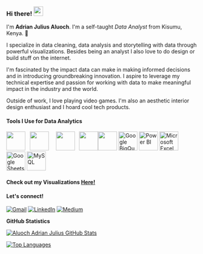 ### Hi there! <img src="https://emojis.slackmojis.com/emojis/images/1536351075/4594/blob-wave.gif" width="25"/>

I'm **Adrian Julius Aluoch**. I'm a self-taught _Data Analyst_ from Kisumu, Kenya. 📌

I specialize in data cleaning, data analysis and storytelling with data through powerful visualizations. Besides being an analyst I also love to do design or build stuff on the internet.

I'm fascinated by the impact data can make in making informed decisions and in introducing groundbreaking innovation. I aspire to leverage my technical expertise and passion for working with data to make meaningful impact in the industry and the world.

Outside of work, I love playing video games. I'm also an aesthetic interior design enthusiast and I hoard cool tech products.

#### Tools I Use for Data Analytics
[<img src="https://images.sftcdn.net/images/t_app-icon-m/p/917c77e8-96d1-11e6-8453-00163ed833e7/3780880766/mysql-com-icon.png" height="50" width=""/>](https://www.mysql.com/) &nbsp; [<img src="https://upload.wikimedia.org/wikipedia/commons/2/29/Postgresql_elephant.svg" height="50" width="50"/>](https://www.postgresql.org/) &nbsp;&ensp; [<img src="https://upload.wikimedia.org/wikipedia/commons/thumb/c/c3/Python-logo-notext.svg/1200px-Python-logo-notext.svg.png" height="50" width="50"/>](https://www.python.org/) &nbsp; [<img src="https://img.icons8.com/color/512/tableau-software.png" height="50" width="50"/>](https://www.tableau.com/)[<img src="https://download.logo.wine/logo/R_(programming_language)/R_(programming_language)-Logo.wine.png" height="50" width=""/>](https://www.r-project.org/)
[<img src="https://www.vectorlogo.zone/logos/google_bigquery/google_bigquery-icon.svg" height="50" alt="Google BigQuery" />](https://cloud.google.com/bigquery)
[<img src="https://upload.wikimedia.org/wikipedia/commons/c/cf/Power_bi_logo_black.svg" height="50" alt="Power BI" />](https://powerbi.microsoft.com/)
[<img src="https://upload.wikimedia.org/wikipedia/commons/3/34/Microsoft_Office_Excel_%282019–present%29.svg" height="50" alt="Microsoft Excel" />](https://www.microsoft.com/excel)
[<img src="https://www.vectorlogo.zone/logos/google_sheets/google_sheets-icon.svg" height="50" alt="Google Sheets" />](https://www.google.com/sheets/about/)
[<img src="https://images.sftcdn.net/images/t_app-icon-m/p/917c77e8-96d1-11e6-8453-00163ed833e7/3780880766/mysql-com-icon.png" height="50" alt="MySQL" />](https://www.mysql.com/)

#### Check out my Visualizations [Here!](https://public.tableau.com/app/profile/rafsan.ahmed8668/vizzes)

#### Let's connect!
[<img alt="Gmail" src="https://img.shields.io/badge/Gmail-D14836?style=for-the-badge&logo=gmail&logoColor=white" />](mailto:adrianjuliusaluoch@gmail.com)
[<img alt="LinkedIn" src="https://img.shields.io/badge/LinkedIn-%230E76A8.svg?&style=for-the-badge&logo=LinkedIn&logoColor=white" />](https://www.linkedin.com/in/adrian-julius-aluoch-b43184333/)
[<img alt="Medium" src="https://img.shields.io/badge/Medium-%23000000.svg?&style=for-the-badge&logo=Medium&logoColor=white"/>](https://medium.com/@adrianjuliusaluoch)

<b>GitHub Statistics</b>

<a href="http://www.github.com/adrianjuliusaluoch"><img src="https://github-readme-stats.vercel.app/api?username=adrianjuliusaluoch&show_icons=true&hide=&count_private=true&title_color=0891b2&text_color=ffffff&icon_color=0891b2&bg_color=1c1917&hide_border=true&show_icons=true" alt="Aluoch Adrian Julius GitHub Stats" /></a>

<a href="https://github.com/adrianjuliusaluoch" align="left"><img src="https://github-readme-stats.vercel.app/api/top-langs/?username=adrianjuliusaluoch&langs_count=10&title_color=0891b2&text_color=ffffff&icon_color=0891b2&bg_color=1c1917&hide_border=true&locale=en&custom_title=Top%20%Languages" alt="Top Languages" /></a>

<!---
adrianjuliusaluoch/adrianjuliusaluoch is a ✨ special ✨ repository because its `README.md` (this file) appears on your GitHub profile.
You can click the Preview link to take a look at your changes.
--->
